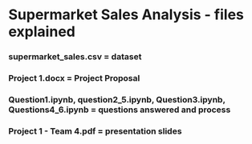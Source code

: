 # Supermarket Sales Analysis - files explained
### supermarket_sales.csv = dataset
### Project 1.docx = Project Proposal
### Question1.ipynb, question2_5.ipynb, Question3.ipynb, Questions4_6.ipynb = questions answered and process
### Project 1 - Team 4.pdf = presentation slides
